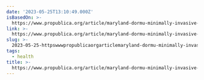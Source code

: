 ```yaml
---
date: '2023-05-25T13:10:49.000Z'
isBasedOn: >-
  https://www.propublica.org/article/maryland-dormu-minimally-invasive-vascular-medicare-medicaid
link: >-
  https://www.propublica.org/article/maryland-dormu-minimally-invasive-vascular-medicare-medicaid
slug: >-
  2023-05-25-httpswwwpropublicaorgarticlemaryland-dormu-minimally-invasive-vascular-medicare-medicaid
tags:
  - health
title: >-
  https://www.propublica.org/article/maryland-dormu-minimally-invasive-vascular-medicare-medicaid
---
```



